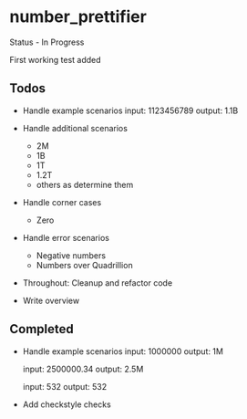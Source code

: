 number_prettifier
=================

Status - In Progress

First working test added



Todos
------

* Handle example scenarios
    input: 1123456789
    output: 1.1B


* Handle additional scenarios
    * 2M
    * 1B
    * 1T
    * 1.2T
    * others as determine them

* Handle corner cases
    * Zero
* Handle error scenarios
    * Negative numbers
    * Numbers over Quadrillion
* Throughout:  Cleanup and refactor code
* Write overview



Completed
----------

* Handle example scenarios
    input: 1000000
    output: 1M

    input: 2500000.34
    output: 2.5M

    input: 532
    output: 532

* Add checkstyle checks
